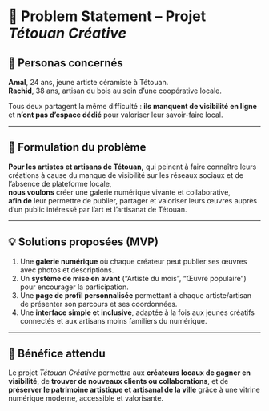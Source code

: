 # 💬 Problem Statement – Projet *Tétouan Créative*

## 👥 Personas concernés
**Amal**, 24 ans, jeune artiste céramiste à Tétouan.  
**Rachid**, 38 ans, artisan du bois au sein d’une coopérative locale.  

Tous deux partagent la même difficulté : **ils manquent de visibilité en ligne** et **n’ont pas d’espace dédié** pour valoriser leur savoir-faire local.

---

## 🧠 Formulation du problème
**Pour les artistes et artisans de Tétouan,** qui peinent à faire connaître leurs créations à cause du manque de visibilité sur les réseaux sociaux et de l’absence de plateforme locale,  
**nous voulons** créer une galerie numérique vivante et collaborative,  
**afin de** leur permettre de publier, partager et valoriser leurs œuvres auprès d’un public intéressé par l’art et l’artisanat de Tétouan.

---

## 💡 Solutions proposées (MVP)
1. Une **galerie numérique** où chaque créateur peut publier ses œuvres avec photos et descriptions.  
2. Un **système de mise en avant** (“Artiste du mois”, “Œuvre populaire”) pour encourager la participation.  
3. Une **page de profil personnalisée** permettant à chaque artiste/artisan de présenter son parcours et ses coordonnées.  
4. Une **interface simple et inclusive**, adaptée à la fois aux jeunes créatifs connectés et aux artisans moins familiers du numérique.  

---

## 🎯 Bénéfice attendu
Le projet *Tétouan Créative* permettra aux **créateurs locaux de gagner en visibilité**, de **trouver de nouveaux clients ou collaborations**, et de **préserver le patrimoine artistique et artisanal de la ville** grâce à une vitrine numérique moderne, accessible et valorisante.
